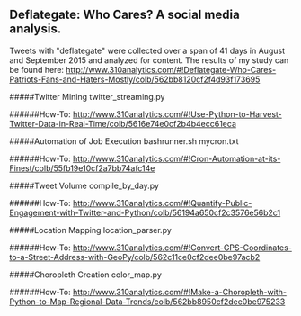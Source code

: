 Deflategate: Who Cares? A social media analysis.
------

Tweets with "deflategate" were collected over a span of 41 days in August and September 2015 and analyzed for content. The results of my study can be found here:
http://www.310analytics.com/#!Deflategate-Who-Cares-Patriots-Fans-and-Haters-Mostly/colb/562bb8120cf2f4d93f173695

#####Twitter Mining
twitter_streaming.py

######How-To:
http://www.310analytics.com/#!Use-Python-to-Harvest-Twitter-Data-in-Real-Time/colb/5616e74e0cf2b4b4ecc61eca


#####Automation of Job Execution
bashrunner.sh
mycron.txt

######How-To:
http://www.310analytics.com/#!Cron-Automation-at-its-Finest/colb/55fb19e10cf2a7bb74afc14e


#####Tweet Volume
compile_by_day.py

######How-To:
http://www.310analytics.com/#!Quantify-Public-Engagement-with-Twitter-and-Python/colb/56194a650cf2c3576e56b2c1


#####Location Mapping
location_parser.py

######How-To:
http://www.310analytics.com/#!Convert-GPS-Coordinates-to-a-Street-Address-with-GeoPy/colb/562c11ce0cf2dee0be97acb2


#####Choropleth Creation
color_map.py

######How-To:
http://www.310analytics.com/#!Make-a-Choropleth-with-Python-to-Map-Regional-Data-Trends/colb/562bb8950cf2dee0be975233
